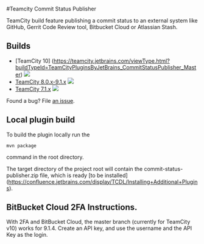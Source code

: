 #Teamcity Commit Status Publisher

TeamCity build feature publishing a commit status to an external
system like GitHub, Gerrit Code Review tool, Bitbucket Cloud or
Atlassian Stash.

## Builds

- [TeamCity 10] (https://teamcity.jetbrains.com/viewType.html?buildTypeId=TeamCityPluginsByJetBrains_CommitStatusPublisher_Master) ![](http://teamcity.jetbrains.com/app/rest/builds/buildType:TeamCityPluginsByJetBrains_CommitStatusPublisher_Master/statusIcon)
- [TeamCity 8.0.x-9.1.x](https://teamcity.jetbrains.com/viewType.html?buildTypeId=TeamCityPluginsByJetBrains_CommitStatusPublisher_91) ![](http://teamcity.jetbrains.com/app/rest/builds/buildType:TeamCityPluginsByJetBrains_CommitStatusPublisher_91/statusIcon)
- [TeamCity 7.1.x](http://teamcity.jetbrains.com/viewType.html?buildTypeId=TeamCityPluginsByJetBrains_CommitStatusPublisher_71) ![](http://teamcity.jetbrains.com/app/rest/builds/buildType:TeamCityPluginsByJetBrains_Unsorted_CommitStatusPublisher71/statusIcon)

Found a bug? File [an issue](https://youtrack.jetbrains.com/newIssue?project=TW&clearDraft=true&c=Assignee+neverov&c=Subsystem+plugins%3A+other&c=tag+plugin_statusPublisher).

## Local plugin build

To build the plugin locally run the
```
mvn package
```
command in the root directory.

The target directory of the project root will contain the
commit-status-publisher.zip file, which is ready [to be installed]
(https://confluence.jetbrains.com/display/TCDL/Installing+Additional+Plugins).

## BitBucket Cloud 2FA Instructions.
With 2FA and BitBucket Cloud, the master branch (currently for TeamCity v10) works for 9.1.4.
Create an API key, and use the username and the API Key as the login. 

